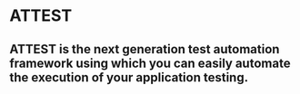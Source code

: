 # ATTEST

## ATTEST is the next generation test automation framework using which you can easily automate the execution of your application testing. 






